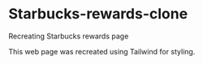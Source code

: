 # Starbucks-rewards-clone
Recreating Starbucks rewards page

This web page was recreated using Tailwind for styling.
